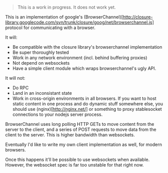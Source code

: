 > This is a work in progress. It does not work yet.

This is an implementation of google's (BrowserChannel)[http://closure-library.googlecode.com/svn/trunk/closure/goog/net/browserchannel.js] protocol for communicating with a browser.

It will:

- Be compatible with the closure library's browserchannel implementation
- Be super thoroughly tested
- Work in any network environment (incl. behind buffering proxies)
- Not depend on websockets
- Have a simple client module which wraps browserchannel's ugly API.

It will not:

- Do RPC
- Land in an inconsistant state
- Work in cross-origin environments in all browsers. If you want to host static content
  in one process and do dynamic stuff somewhere else, you should use (nginx)[http://nginx.net/]
  or something to proxy stablesocket connections to your nodejs server process.

BrowserChannel uses long polling HTTP GETs to move content from the server to the client,
and a series of POST requests to move data from the client to the server. This is higher
bandwidth than websockets.

Eventually I'd like to write my own client implementation as well, for modern browsers.

Once this happens it'll be possible to use websockets when available. However, the websocket spec is far too unstable for that right now.

